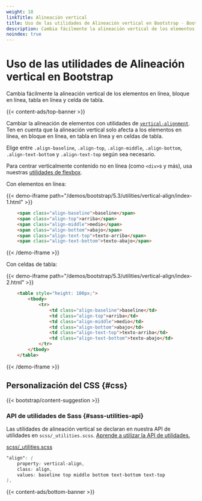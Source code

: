 ```yaml
---
weight: 18
linkTitle: Alineación vertical
title: Uso de las utilidades de Alineación vertical en Bootstrap · Bootstrap en Español v5.3
description: Cambia fácilmente la alineación vertical de los elementos en línea, bloque en línea, tabla en línea y celda de tabla.
noindex: true
---
```


# Uso de las utilidades de Alineación vertical en Bootstrap

Cambia fácilmente la alineación vertical de los elementos en línea, bloque en línea, tabla en línea y celda de tabla.

{{< content-ads/top-banner >}}

Cambiar la alineación de elementos con utilidades de [`vertical-alignment`](https://developer.mozilla.org/en-US/docs/Web/CSS/vertical-align). Ten en cuenta que la alineación vertical solo afecta a los elementos en línea, en bloque en línea, en tabla en línea y en celdas de tabla.

Elige entre `.align-baseline`, `.align-top`, `.align-middle`, `.align-bottom`, `.align-text-bottom` y `.align-text-top` según sea necesario.

Para centrar verticalmente contenido no en línea (como `<div>`s y más), usa nuestras [utilidades de flexbox](/bootstrap/5.3/utilities/flex/#align-items).

Con elementos en línea:

{{< demo-iframe path="/demos/bootstrap/5.3/utilities/vertical-align/index-1.html" >}}
```html {filename="HTML"}
    <span class="align-baseline">baseline</span>
    <span class="align-top">arriba</span>
    <span class="align-middle">medio</span>
    <span class="align-bottom">abajo</span>
    <span class="align-text-top">texto-arriba</span>
    <span class="align-text-bottom">texto-abajo</span>
```
{{< /demo-iframe >}}

Con celdas de tabla:

{{< demo-iframe path="/demos/bootstrap/5.3/utilities/vertical-align/index-2.html" >}}
```html {filename="HTML"}
    <table style="height: 100px;">
        <tbody>
            <tr>
                <td class="align-baseline">baseline</td>
                <td class="align-top">arriba</td>
                <td class="align-middle">medio</td>
                <td class="align-bottom">abajo</td>
                <td class="align-text-top">texto-arriba</td>
                <td class="align-text-bottom">texto-abajo</td>
            </tr>
        </tbody>
    </table>
```
{{< /demo-iframe >}}

Personalización del CSS {#css}
-----------

{{< bootstrap/content-suggestion >}}

### API de utilidades de Sass {#sass-utilities-api}

Las utilidades de alineación vertical se declaran en nuestra API de utilidades en `scss/_utilities.scss`. [Aprende a utilizar la API de utilidades.](/bootstrap/5.3/utilities/api/#using-the-api)

[scss/_utilities.scss](https://github.com/twbs/bootstrap/blob/v5.3.2/scss/_utilities.scss)

```scss {filename="scss/_utilities.scss"}
"align": (
    property: vertical-align,
    class: align,
    values: baseline top middle bottom text-bottom text-top
),
```

{{< content-ads/bottom-banner >}}